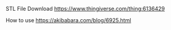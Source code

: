 STL File Download
https://www.thingiverse.com/thing:6136429

How to use
https://akibabara.com/blog/6925.html
